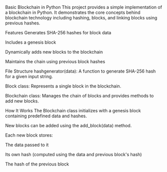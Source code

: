 Basic Blockchain in Python
This project provides a simple implementation of a blockchain in Python. It demonstrates the core concepts behind blockchain technology including hashing, blocks, and linking blocks using previous hashes.

Features
Generates SHA-256 hashes for block data

Includes a genesis block

Dynamically adds new blocks to the blockchain

Maintains the chain using previous block hashes

File Structure
hashgenerator(data): A function to generate SHA-256 hash for a given input string.

Block class: Represents a single block in the blockchain.

Blockchain class: Manages the chain of blocks and provides methods to add new blocks.

How It Works
The Blockchain class initializes with a genesis block containing predefined data and hashes.

New blocks can be added using the add_block(data) method.

Each new block stores:

The data passed to it

Its own hash (computed using the data and previous block's hash)

The hash of the previous block
